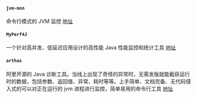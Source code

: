 #### `jvm-mon`

命令行模式的 JVM 监控 [地址](https://github.com/ajermakovics/jvm-mon)

#### `MyPerf4J`

一个针对高并发、低延迟应用设计的高性能 Java 性能监控和统计工具 [地址](https://github.com/LinShunKang/MyPerf4J)

#### `arthas`

阿里开源的 Java 诊断工具。当线上出现了奇怪的异常时，无需发版就能截获运行时的数据，包括参数、返回值、异常、耗时等等。上手简单、文档完备、无代码侵入式的可以对正在运行的 jvm 进程进行监控，简单易用的命令行工具 [地址](https://github.com/alibaba/arthas)
